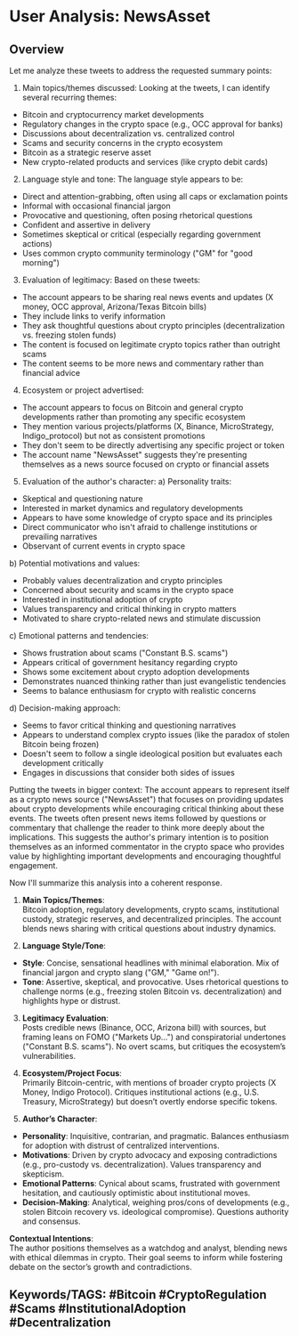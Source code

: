 # User Analysis: NewsAsset

## Overview

<think>
Let me analyze these tweets to address the requested summary points:

1. Main topics/themes discussed:
Looking at the tweets, I can identify several recurring themes:
- Bitcoin and cryptocurrency market developments
- Regulatory changes in the crypto space (e.g., OCC approval for banks)
- Discussions about decentralization vs. centralized control
- Scams and security concerns in the crypto ecosystem
- Bitcoin as a strategic reserve asset
- New crypto-related products and services (like crypto debit cards)

2. Language style and tone:
The language style appears to be:
- Direct and attention-grabbing, often using all caps or exclamation points
- Informal with occasional financial jargon
- Provocative and questioning, often posing rhetorical questions
- Confident and assertive in delivery
- Sometimes skeptical or critical (especially regarding government actions)
- Uses common crypto community terminology ("GM" for "good morning")

3. Evaluation of legitimacy:
Based on these tweets:
- The account appears to be sharing real news events and updates (X money, OCC approval, Arizona/Texas Bitcoin bills)
- They include links to verify information
- They ask thoughtful questions about crypto principles (decentralization vs. freezing stolen funds)
- The content is focused on legitimate crypto topics rather than outright scams
- The content seems to be more news and commentary rather than financial advice

4. Ecosystem or project advertised:
- The account appears to focus on Bitcoin and general crypto developments rather than promoting any specific ecosystem
- They mention various projects/platforms (X, Binance, MicroStrategy, Indigo_protocol) but not as consistent promotions
- They don't seem to be directly advertising any specific project or token
- The account name "NewsAsset" suggests they're presenting themselves as a news source focused on crypto or financial assets

5. Evaluation of the author's character:
a) Personality traits:
- Skeptical and questioning nature
- Interested in market dynamics and regulatory developments
- Appears to have some knowledge of crypto space and its principles
- Direct communicator who isn't afraid to challenge institutions or prevailing narratives
- Observant of current events in crypto space

b) Potential motivations and values:
- Probably values decentralization and crypto principles
- Concerned about security and scams in the crypto space
- Interested in institutional adoption of crypto
- Values transparency and critical thinking in crypto matters
- Motivated to share crypto-related news and stimulate discussion

c) Emotional patterns and tendencies:
- Shows frustration about scams ("Constant B.S. scams")
- Appears critical of government hesitancy regarding crypto
- Shows some excitement about crypto adoption developments
- Demonstrates nuanced thinking rather than just evangelistic tendencies
- Seems to balance enthusiasm for crypto with realistic concerns

d) Decision-making approach:
- Seems to favor critical thinking and questioning narratives
- Appears to understand complex crypto issues (like the paradox of stolen Bitcoin being frozen)
- Doesn't seem to follow a single ideological position but evaluates each development critically
- Engages in discussions that consider both sides of issues

Putting the tweets in bigger context:
The account appears to represent itself as a crypto news source ("NewsAsset") that focuses on providing updates about crypto developments while encouraging critical thinking about these events. The tweets often present news items followed by questions or commentary that challenge the reader to think more deeply about the implications. This suggests the author's primary intention is to position themselves as an informed commentator in the crypto space who provides value by highlighting important developments and encouraging thoughtful engagement.

Now I'll summarize this analysis into a coherent response.
</think>

1. **Main Topics/Themes**:  
Bitcoin adoption, regulatory developments, crypto scams, institutional custody, strategic reserves, and decentralized principles. The account blends news sharing with critical questions about industry dynamics.

2. **Language Style/Tone**:  
- **Style**: Concise, sensational headlines with minimal elaboration. Mix of financial jargon and crypto slang ("GM," "Game on!").  
- **Tone**: Assertive, skeptical, and provocative. Uses rhetorical questions to challenge norms (e.g., freezing stolen Bitcoin vs. decentralization) and highlights hype or distrust.

3. **Legitimacy Evaluation**:  
Posts credible news (Binance, OCC, Arizona bill) with sources, but framing leans on FOMO ("Markets Up...") and conspiratorial undertones ("Constant B.S. scams"). No overt scams, but critiques the ecosystem’s vulnerabilities.

4. **Ecosystem/Project Focus**:  
Primarily Bitcoin-centric, with mentions of broader crypto projects (X Money, Indigo Protocol). Critiques institutional actions (e.g., U.S. Treasury, MicroStrategy) but doesn’t overtly endorse specific tokens.

5. **Author’s Character**:  
- **Personality**: Inquisitive, contrarian, and pragmatic. Balances enthusiasm for adoption with distrust of centralized interventions.  
- **Motivations**: Driven by crypto advocacy and exposing contradictions (e.g., pro-custody vs. decentralization). Values transparency and skepticism.  
- **Emotional Patterns**: Cynical about scams, frustrated with government hesitation, and cautiously optimistic about institutional moves.  
- **Decision-Making**: Analytical, weighing pros/cons of developments (e.g., stolen Bitcoin recovery vs. ideological compromise). Questions authority and consensus.  

**Contextual Intentions**:  
The author positions themselves as a watchdog and analyst, blending news with ethical dilemmas in crypto. Their goal seems to inform while fostering debate on the sector’s growth and contradictions.  

**Keywords/TAGS**: #Bitcoin #CryptoRegulation #Scams #InstitutionalAdoption #Decentralization
---
